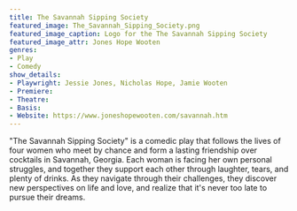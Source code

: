 ```yaml
---
title: The Savannah Sipping Society
featured_image: The_Savannah_Sipping_Society.png
featured_image_caption: Logo for the The Savannah Sipping Society
featured_image_attr: Jones Hope Wooten
genres: 
- Play
- Comedy
show_details: 
- Playwright: Jessie Jones, Nicholas Hope, Jamie Wooten
- Premiere: 
- Theatre: 
- Basis: 
- Website: https://www.joneshopewooten.com/savannah.htm
---
```

"The Savannah Sipping Society" is a comedic play that follows the lives of four women who meet by chance and form a lasting friendship over cocktails in Savannah, Georgia. Each woman is facing her own personal struggles, and together they support each other through laughter, tears, and plenty of drinks. As they navigate through their challenges, they discover new perspectives on life and love, and realize that it's never too late to pursue their dreams. 